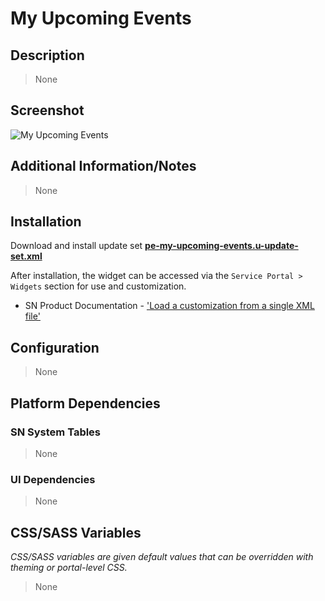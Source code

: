 # My Upcoming Events

## Description

> None

## Screenshot

![My Upcoming Events](https://raw.githubusercontent.com/platform-experience/serviceportal-widget-library/master/src/pe-my-upcoming-events/images/pe-my-upcoming-events.png)

## Additional Information/Notes

> None

## Installation

Download and install update set **[pe-my-upcoming-events.u-update-set.xml](https://github.com/platform-experience/serviceportal-widget-library/blob/master/src/pe-my-upcoming-events/pe-my-upcoming-events.u-update-set.xml)**

After installation, the widget can be accessed via the `Service Portal > Widgets` section for use and customization.

* SN Product Documentation - ['Load a customization from a single XML file'](https://docs.servicenow.com/bundle/kingston-application-development/page/build/system-update-sets/task/t_SaveAnUpdateSetAsAnXMLFile.html)

## Configuration

> None

## Platform Dependencies

### SN System Tables

> None

### UI Dependencies

> None

## CSS/SASS Variables

_CSS/SASS variables are given default values that can be overridden with theming or portal-level CSS._

> None
